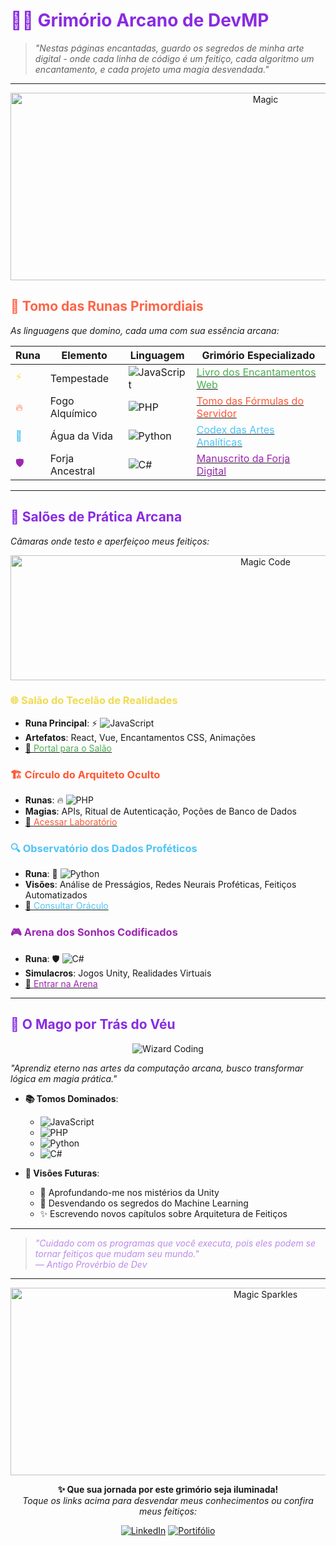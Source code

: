 # <span style="color: #8A2BE2" text-align="center">🧙‍♂️ Grimório Arcano de DevMP</span>

> *"Nestas páginas encantadas, guardo os segredos de minha arte digital - onde cada linha de código é um feitiço, cada algoritmo um encantamento, e cada projeto uma magia desvendada."*

---

<div align="center">
  <img src="https://media1.giphy.com/media/v1.Y2lkPTc5MGI3NjExcnE4d3dnNnB6dDA3M3B6bDNwbDJyajFpMm9kaHlubzBubWo0cDVlOCZlcD12MV9pbnRlcm5hbF9naWZfYnlfaWQmY3Q9Zw/XGbU8CyGpRdgh5wY4f/giphy.gif" alt="Magic" width="800" height="300">
</div>

## <span style="color: #FF6347">📜 Tomo das Runas Primordiais</span>

*As linguagens que domino, cada uma com sua essência arcana:*

| Runa | Elemento | Linguagem | Grimório Especializado |
|------|----------|-----------|------------------------|
| <span style="color: #F0DB4F">⚡</span> | Tempestade | ![JavaScript](https://img.shields.io/badge/JavaScript-F7DF1E?style=flat-square&logo=javascript&logoColor=black) | [<span style="color: #4CAF50">Livro dos Encantamentos Web</span>](https://github.com/MatheusPereiraSilva/grimorio-javascript) |
| <span style="color: #FF5733">🔥</span> | Fogo Alquímico | ![PHP](https://img.shields.io/badge/PHP-777BB4?style=flat-square&logo=php&logoColor=white) | [<span style="color: #FF5733">Tomo das Fórmulas do Servidor</span>](https://github.com/MatheusPereiraSilva/grimorio-php) |
| <span style="color: #4FC3F7">🌊</span> | Água da Vida | ![Python](https://img.shields.io/badge/Python-3776AB?style=flat-square&logo=python&logoColor=white) | [<span style="color: #4FC3F7">Codex das Artes Analíticas</span>](https://github.com/MatheusPereiraSilva/grimorio-python) |
| <span style="color: #9C27B0">🛡️</span> | Forja Ancestral | ![C#](https://img.shields.io/badge/C%23-239120?style=flat-square&logo=c-sharp&logoColor=white) | [<span style="color: #9C27B0">Manuscrito da Forja Digital</span>](https://github.com/MatheusPereiraSilva/grimorio-c-) |

---

## <span style="color: #8A2BE2">🏰 Salões de Prática Arcana</span>

*Câmaras onde testo e aperfeiçoo meus feitiços:*

<div align="center">
  <img src="https://media3.giphy.com/media/v1.Y2lkPTc5MGI3NjExamt1M2xkbnRrOTU1Yzdmc3YzamZ5YjFrNzJnZGFwZmU5ajQ2Y21odiZlcD12MV9pbnRlcm5hbF9naWZfYnlfaWQmY3Q9Zw/72jjz44lNYqypo0qRZ/giphy.gif" width="800" height="200" alt="Magic Code">
</div>

### <span style="color: #F0DB4F">🌐 Salão do Tecelão de Realidades</span>
- **Runa Principal**: ⚡ ![JavaScript](https://img.shields.io/badge/JavaScript-F7DF1E?style=flat-square&logo=javascript&logoColor=black)
- **Artefatos**: React, Vue, Encantamentos CSS, Animações
- [🔮 <span style="color: #4CAF50">Portal para o Salão</span>](https://github.com/MatheusPereiraSilva/grimorio-javascript)

### <span style="color: #FF5733">🏗️ Círculo do Arquiteto Oculto</span>
- **Runas**: 🔥 ![PHP](https://img.shields.io/badge/PHP-777BB4?style=flat-square&logo=php&logoColor=white)
- **Magias**: APIs, Ritual de Autenticação, Poções de Banco de Dados
- [🧪 <span style="color: #FF5733">Acessar Laboratório</span>](https://github.com/MatheusPereiraSilva/grimorio-php)

### <span style="color: #4FC3F7">🔍 Observatório dos Dados Proféticos</span>
- **Runa**: 🌊 ![Python](https://img.shields.io/badge/Python-3776AB?style=flat-square&logo=python&logoColor=white)
- **Visões**: Análise de Presságios, Redes Neurais Proféticas, Feitiços Automatizados
- [🔭 <span style="color: #4FC3F7">Consultar Oráculo</span>](https://github.com/MatheusPereiraSilva/grimorio-python)

### <span style="color: #9C27B0">🎮 Arena dos Sonhos Codificados</span>
- **Runa**: 🛡️ ![C#](https://img.shields.io/badge/C%23-239120?style=flat-square&logo=c-sharp&logoColor=white)
- **Simulacros**: Jogos Unity, Realidades Virtuais
- [🎲 <span style="color: #9C27B0">Entrar na Arena</span>](https://github.com/MatheusPereiraSilva/grimorio-c-)

---

## <span style="color: #8A2BE2">🧙 O Mago por Trás do Véu</span>

<div align="center">
  <img src="https://media0.giphy.com/media/v1.Y2lkPTc5MGI3NjExOHp1dWFpczNuZzVwNHRlZHAzNWhhMWplY2F0M3Z1b3NhMTF3ZDFqbyZlcD12MV9pbnRlcm5hbF9naWZfYnlfaWQmY3Q9Zw/j7nnjahrZgJWrME525/giphy.gif" alt="Wizard Coding">
</div>

*"Aprendiz eterno nas artes da computação arcana, busco transformar lógica em magia prática."*

- **📚 Tomos Dominados**: 
  - ![JavaScript](https://img.shields.io/badge/JavaScript-F7DF1E?style=flat-square&logo=javascript&logoColor=black)
  - ![PHP](https://img.shields.io/badge/PHP-777BB4?style=flat-square&logo=php&logoColor=white)
  - ![Python](https://img.shields.io/badge/Python-3776AB?style=flat-square&logo=python&logoColor=white)
  - ![C#](https://img.shields.io/badge/C%23-239120?style=flat-square&logo=c-sharp&logoColor=white)

- **🔮 Visões Futuras**: 
  - 🌌 Aprofundando-me nos mistérios da Unity
  - 🧠 Desvendando os segredos do Machine Learning
  - ✨ Escrevendo novos capítulos sobre Arquitetura de Feitiços

---

> <span style="color: #bb8ae9ff">*"Cuidado com os programas que você executa, pois eles podem se tornar feitiços que mudam seu mundo."*  
> *— Antigo Provérbio de Dev*</span>

---

<div align="center">
  <img src="https://media1.giphy.com/media/v1.Y2lkPTc5MGI3NjExM3loNmUxcnM5YjNqYTNhc29qbjVlaWs1NTYyYWt3eGY3eDA0Y2ZiZCZlcD12MV9pbnRlcm5hbF9naWZfYnlfaWQmY3Q9Zw/jpDnYgdU41RrVQJSeX/giphy.gif" width="800" height="300" alt="Magic Sparkles">
  
  **✨ Que sua jornada por este grimório seja iluminada!**  
  *Toque os links acima para desvendar meus conhecimentos ou confira meus feitiços:*
  
  [![LinkedIn](https://img.shields.io/badge/LinkedIn-0077B5?style=for-the-badge&logo=linkedin&logoColor=white)](https://www.linkedin.com/in/pereiramatheus27/)
[![Portifólio](https://img.shields.io/badge/website-000000?style=for-the-badge&logo=About.me&logoColor=white)](https://devmp.com.br/)

</div>
